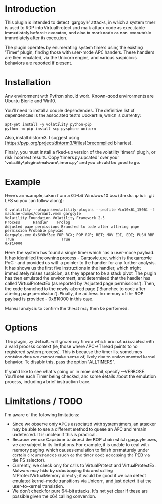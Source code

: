 # Introduction

This plugin is intended to detect 'gargoyle' attacks, in which a system timer is used to ROP into VirtualProtect and mark attack code as executable immediately before it executes, and also to mark code as non-executable immediately after its execution.

The plugin operates by enumerating system timers using the existing 'Timer' plugin, finding those with user-mode APC handers. These handlers are then emulated, via the Unicorn engine, and various suspicious behaviors are reported if present.

# Installation

Any environment with Python should work. Known-good environments are Ubuntu Bionic and Win10.

You'll need to install a couple dependencies. The definitive list of dependencies is the associated test's Dockerfile, which is currently:
```
apt-get install -y volatility python-pip
python -m pip install scp pysphere unicorn
```
Also, install distorm3. I suggest using [https://pypi.org/project/distorm3/#files](precompiled binaries).

Finally, you must install a fixed-up version of the volatility 'timers' plugin, or risk incorrect results. Copy 'timers.py.updated' over your 'volatility\plugins\malware\timers.py' and you should be good to go.

# Example

Here's an example, taken from a 64-bit Windows 10 box (the dump is in git LFS so you can follow along):

```
$ volatility --plugins=volatility-plugins --profile Win10x64_15063 -f machine-dumps/dormant.vmem gargoyle
Volatility Foundation Volatility Framework 2.6
Process      Handler    Prolog                                        Adjusted page permissions Branched to code after altering page permission Probable payload
Gargoyle.exe 0x6f0bf3ee POP RCX; POP RSP; RET; MOV EDI, EDI; PUSH RBP True                      True                                                    0x810000
```

Here, the system has found a single timer which has a user-mode payload. It has identified the owning process - Gargoyle.exe, which is the gargoyle PoC - and provided us with a pointer to the handler for any further analysis. It has shown us the first five instructions in the handler, which might immediately raises suspicion, as they appear to be a stack pivot.
The plugin has then emulated the environment, and determined that the handler has called VirtualProtectEx (as reported by 'Adjusted page permissions'). Then, the code branched to the newly-altered page ('Branched to code after altering page permission'). Finally, the address in memory of the ROP payload is provided - 0x810000 in this case.

Manual analysis to confirm the threat may then be performed.

# Options

The plugin, by default, will ignore any timers which are not associated with a valid process context (ie, those where APC->Thread points to no registered system process). This is because the timer list sometimes contains data we cannot make sense of, likely due to undocumented kernel behavior. To disable this, pass the option "ALLTIMERS".

If you'd like to see what's going on in more detail, specify --VERBOSE. You'll see each Timer being checked, and some details about the emulation process, including a brief instruction trace.

# Limitations / TODO

I'm aware of the following limitations:

* Since we observe only APCs associated with system timers, an attacker may be able to use a different method to queue an APC and remain undetected. It is unclear if this is practical.
* Because we use Capstone to detect the ROP chain which gargoyle uses, we are subject to its limitations. For example, it is unable to deal with memory paging, which causes emulation to finish prematurely under certain circumstances (such as the timer code accessing the PEB via the FS selector).
* Currently, we check only for calls to VirtualProtect and VirtualProtectEx. Malware may hide by sidestepping this and calling NtProtectVirtualMemory directly; it would be good if we can detect emulated kernel-mode transitions via Unicorn, and just detect it at the user-to-kernel transistion.
* We don't check for pure 64-bit attacks. It's not yet clear if these are possible given the x64 calling convention.
